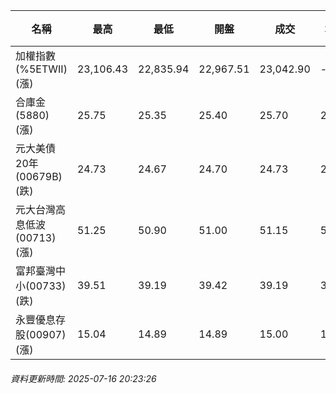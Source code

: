 | 名稱 | 最高 | 最低 | 開盤 | 成交 | 均價 | 成交金額(億) | 昨收 | 漲跌幅 | 漲跌 | 總量 | 昨量 | 振幅 |
| -------- | -------- | -------- | -------- |-------- | -------- | -------- |-------- |-------- |-------- | -------- | -------- |-------- |
|加權指數(%5ETWII) (漲)|23,106.43|22,835.94|22,967.51|23,042.90|-|3,807.98|22,835.94|0.91%|206.96|6,331,346|0|1.18%|
|合庫金(5880) (漲)|25.75|25.35|25.40|25.70|25.65|2.53|25.65|0.19%|0.05|9,872|9,044|1.56%|
|元大美債20年(00679B) (跌)|24.73|24.67|24.70|24.73|24.70|12.92|24.78|0.20%|0.05|52,313|30,852|0.24%|
|元大台灣高息低波(00713) (漲)|51.25|50.90|51.00|51.15|51.15|3.84|51.05|0.20%|0.10|7,514|9,069|0.69%|
|富邦臺灣中小(00733) (跌)|39.51|39.19|39.42|39.19|39.42|0.234|39.34|0.38%|0.15|594|583|0.81%|
|永豐優息存股(00907) (漲)|15.04|14.89|14.89|15.00|15.00|0.266|14.95|0.33%|0.05|1,769|1,016|1.00%|
###### 資料更新時間: 2025-07-16 20:23:26